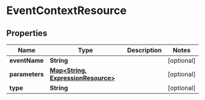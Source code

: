
# EventContextResource

## Properties
Name | Type | Description | Notes
------------ | ------------- | ------------- | -------------
**eventName** | **String** |  |  [optional]
**parameters** | [**Map&lt;String, ExpressionResource&gt;**](ExpressionResource.md) |  |  [optional]
**type** | **String** |  |  [optional]



